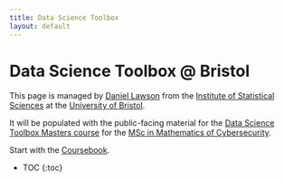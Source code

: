 ```yaml
---
title: Data Science Toolbox
layout: default
---
```

# Data Science Toolbox @ Bristol

This page is managed by [Daniel Lawson](https://people.maths.bris.ac.uk/~madjl/) from the [Institute of Statistical Sciences](https://www.bristolmathsresearch.org/statistical-science/) at the [University of Bristol](https://www.bristol.ac.uk).

It will be populated with the public-facing material for the [Data Science Toolbox Masters course](https://www.bris.ac.uk/unit-programme-catalogue/UnitDetails.jsa;jsessionid=9A4E8E85CF53506A6177DBB05B80A134.nAC1004052063?ayrCode=20%2F21&unitCode=MATHM0029) for the [MSc in Mathematics of Cybersecurity](https://www.bristol.ac.uk/study/postgraduate/2020/sci/msc-mathematics-of-cybersecurity).

Start with the [Coursebook](coursebook.html).

* TOC
{:toc}
